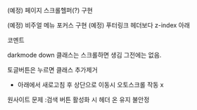 <!-- 
- (완) gnb
- (완) 비주얼 슬라이드 작업
- (완) 비주얼 하단바 슬라이드 작업
- (완) 푸터링크
- (완) 다크모드
- (완료) 페이지바 구현 
- (완료) 페이지바 포커싱 (코드 간소화 작업 필요)
-->

(예정) 페이지 스크롤헬퍼(?) 구현

(예정) 비주얼 메뉴 포커스 구현
(예정) 푸터링크 헤더보다 z-index 아래


코멘트

darkmode
down 클래스는 스크롤하면 생김
그전에는 없음.

토글버튼은 누르면 클래스 추가제거

- 아래에서 새로고침 후 상단으로 이동시 오토스크롤 작동 x

원사이트 문제
    :검색 버튼 활성화 시 헤더 온 유지 불안정